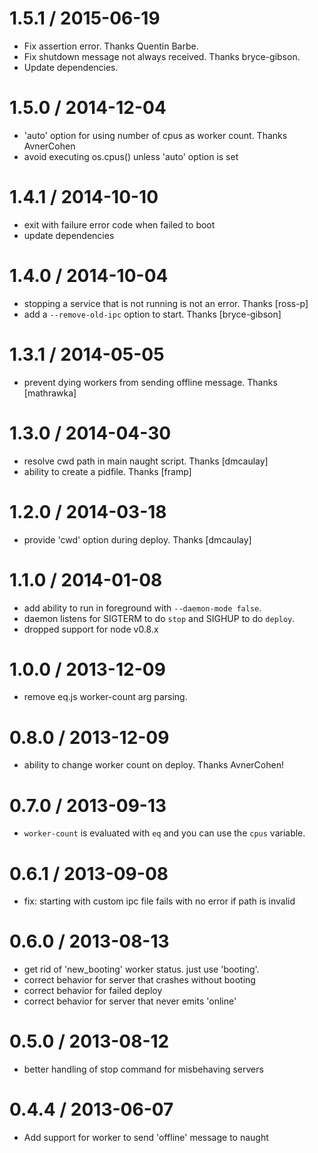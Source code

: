 1.5.1 / 2015-06-19
==================
  * Fix assertion error. Thanks Quentin Barbe.
  * Fix shutdown message not always received. Thanks bryce-gibson.
  * Update dependencies.

1.5.0 / 2014-12-04
==================
  * 'auto' option for using number of cpus as worker count. Thanks AvnerCohen
  * avoid executing os.cpus() unless 'auto' option is set

1.4.1 / 2014-10-10
==================
  * exit with failure error code when failed to boot
  * update dependencies

1.4.0 / 2014-10-04
==================
  * stopping a service that is not running is not an error. Thanks [ross-p]
  * add a `--remove-old-ipc` option to start. Thanks [bryce-gibson]

1.3.1 / 2014-05-05
==================
  * prevent dying workers from sending offline message. Thanks [mathrawka]

1.3.0 / 2014-04-30
==================
  * resolve cwd path in main naught script. Thanks [dmcaulay]
  * ability to create a pidfile. Thanks [framp]

1.2.0 / 2014-03-18
==================
  * provide 'cwd' option during deploy. Thanks [dmcaulay]

1.1.0 / 2014-01-08
==================
  * add ability to run in foreground with `--daemon-mode false`.
  * daemon listens for SIGTERM to do `stop` and SIGHUP to do `deploy`.
  * dropped support for node v0.8.x

1.0.0 / 2013-12-09
==================
  * remove eq.js worker-count arg parsing.

0.8.0 / 2013-12-09
==================
  * ability to change worker count on deploy. Thanks AvnerCohen!

0.7.0 / 2013-09-13
==================
  * `worker-count` is evaluated with `eq` and you can use the `cpus` variable.

0.6.1 / 2013-09-08
==================
  * fix: starting with custom ipc file fails with no error if path is invalid

0.6.0 / 2013-08-13
==================
  * get rid of 'new_booting' worker status. just use 'booting'.
  * correct behavior for server that crashes without booting
  * correct behavior for failed deploy
  * correct behavior for server that never emits 'online'

0.5.0 / 2013-08-12
==================
 * better handling of stop command for misbehaving servers

0.4.4 / 2013-06-07
==================
 * Add support for worker to send 'offline' message to naught
